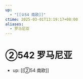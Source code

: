 ```yaml
---
up:
  - "[[②54 南欧]]"
ctime: 2025-03-01T13:19:17+08:00
aliases:
  - 罗马尼亚
---
```


# ②542 罗马尼亚

- up: [[②54 南欧]]
